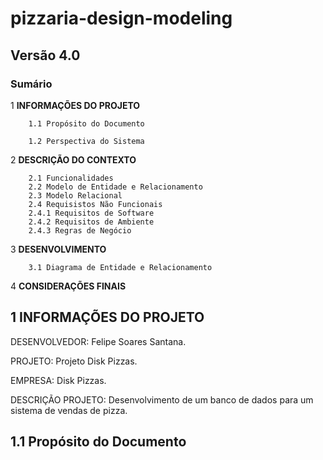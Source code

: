 # pizzaria-design-modeling

## Versão 4.0

### Sumário

1 **INFORMAÇÕES DO PROJETO**

        1.1 Propósito do Documento

        1.2 Perspectiva do Sistema

2 **DESCRIÇÃO DO CONTEXTO**

        2.1 Funcionalidades
        2.2 Modelo de Entidade e Relacionamento
        2.3 Modelo Relacional
        2.4 Requisistos Não Funcionais
        2.4.1 Requisitos de Software
        2.4.2 Requisitos de Ambiente
        2.4.3 Regras de Negócio

3 **DESENVOLVIMENTO**

        3.1 Diagrama de Entidade e Relacionamento

4 **CONSIDERAÇÕES FINAIS**


## **1 INFORMAÇÕES DO PROJETO**

DESENVOLVEDOR: Felipe Soares Santana.

PROJETO: Projeto Disk Pizzas.

EMPRESA: Disk Pizzas.

DESCRIÇÃO PROJETO: Desenvolvimento de um banco de dados para um sistema de
vendas de pizza.

## **1.1 Propósito do Documento**